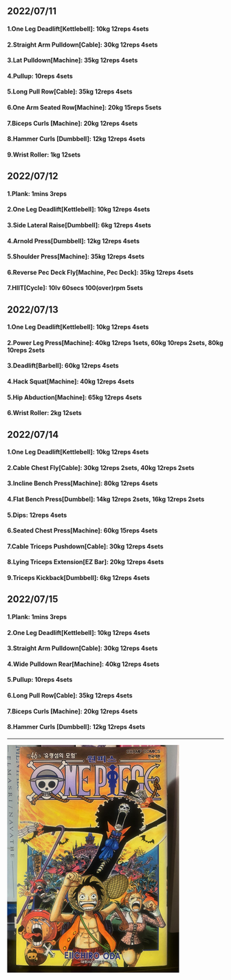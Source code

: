 ## 2022/07/11
#### 1.One Leg Deadlift\[Kettlebell\]: 10kg 12reps 4sets
#### 2.Straight Arm Pulldown\[Cable\]: 30kg 12reps 4sets
#### 3.Lat Pulldown\[Machine\]: 35kg 12reps 4sets
#### 4.Pullup: 10reps 4sets
#### 5.Long Pull Row\[Cable\]: 35kg 12reps 4sets
#### 6.One Arm Seated Row\[Machine\]: 20kg 15reps 5sets
#### 7.Biceps Curls \[Machine\]: 20kg 12reps 4sets
#### 8.Hammer Curls \[Dumbbell\]: 12kg 12reps 4sets
#### 9.Wrist Roller: 1kg 12sets

## 2022/07/12
#### 1.Plank: 1mins 3reps
#### 2.One Leg Deadlift\[Kettlebell\]: 10kg 12reps 4sets
#### 3.Side Lateral Raise\[Dumbbell\]: 6kg 12reps 4sets
#### 4.Arnold Press\[Dumbbell\]: 12kg 12reps 4sets
#### 5.Shoulder Press\[Machine\]: 35kg 12reps 4sets
#### 6.Reverse Pec Deck Fly\[Machine, Pec Deck\]: 35kg 12reps 4sets
#### 7.HIIT\[Cycle\]: 10lv 60secs 100(over)rpm 5sets

## 2022/07/13
#### 1.One Leg Deadlift\[Kettlebell\]: 10kg 12reps 4sets
#### 2.Power Leg Press\[Machine\]: 40kg 12reps 1sets, 60kg 10reps 2sets, 80kg 10reps 2sets  
#### 3.Deadlift\[Barbell\]: 60kg 12reps 4sets 
#### 4.Hack Squat\[Machine\]: 40kg 12reps 4sets
#### 5.Hip Abduction\[Machine\]: 65kg 12reps 4sets
#### 6.Wrist Roller: 2kg 12sets

## 2022/07/14
#### 1.One Leg Deadlift\[Kettlebell\]: 10kg 12reps 4sets
#### 2.Cable Chest Fly\[Cable\]: 30kg 12reps 2sets, 40kg 12reps 2sets
#### 3.Incline Bench Press\[Machine\]: 80kg 12reps 4sets
#### 4.Flat Bench Press\[Dumbbel\]: 14kg 12reps 2sets, 16kg 12reps 2sets  
#### 5.Dips: 12reps 4sets
#### 6.Seated Chest Press\[Machine\]: 60kg 15reps 4sets 
#### 7.Cable Triceps Pushdown\[Cable\]: 30kg 12reps 4sets
#### 8.Lying Triceps Extension\[EZ Bar\]: 20kg 12reps 4sets 
#### 9.Triceps Kickback\[Dumbbell\]: 6kg 12reps 4sets 

## 2022/07/15
#### 1.Plank: 1mins 3reps
#### 2.One Leg Deadlift\[Kettlebell\]: 10kg 12reps 4sets
#### 3.Straight Arm Pulldown\[Cable\]: 30kg 12reps 4sets
#### 4.Wide Pulldown Rear\[Machine\]: 40kg 12reps 4sets
#### 5.Pullup: 10reps 4sets
#### 6.Long Pull Row\[Cable\]: 35kg 12reps 4sets
#### 7.Biceps Curls \[Machine\]: 20kg 12reps 4sets
#### 8.Hammer Curls \[Dumbbell\]: 12kg 12reps 4sets

---


<img src='./_resources/__046.png' width='400px' />
